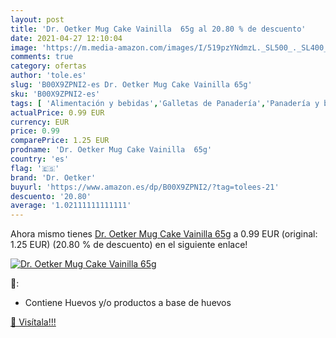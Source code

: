 ```yaml
---
layout: post
title: 'Dr. Oetker Mug Cake Vainilla  65g al 20.80 % de descuento'
date: 2021-04-27 12:10:04
image: 'https://m.media-amazon.com/images/I/519pzYNdmzL._SL500_._SL400_.jpg'
comments: true
category: ofertas
author: 'tole.es'
slug: 'B00X9ZPNI2-es Dr. Oetker Mug Cake Vainilla 65g'
sku: 'B00X9ZPNI2-es'
tags: [ 'Alimentación y bebidas','Galletas de Panadería','Panadería y bollería','dr.','dr. oetker','oetker', ]
actualPrice: 0.99 EUR
currency: EUR
price: 0.99
comparePrice: 1.25 EUR
prodname: 'Dr. Oetker Mug Cake Vainilla  65g'
country: 'es'
flag: '🇪🇸'
brand: 'Dr. Oetker'
buyurl: 'https://www.amazon.es/dp/B00X9ZPNI2/?tag=tolees-21'
descuento: '20.80'
average: '1.02111111111111'
---
```


Ahora mismo tienes [Dr. Oetker Mug Cake Vainilla  65g](https://www.amazon.es/dp/B00X9ZPNI2/?tag=tolees-21) a 0.99 EUR (original: 1.25 EUR) (20.80 %  de descuento) en el siguiente enlace!

[![Dr. Oetker Mug Cake Vainilla  65g](https://m.media-amazon.com/images/I/519pzYNdmzL._SL500_._SL400_.jpg)](https://www.amazon.es/dp/B00X9ZPNI2/?tag=tolees-21)

🔎:

- Contiene Huevos y/o productos a base de huevos

[🛒 Visítala!!!](https://www.amazon.es/dp/B00X9ZPNI2/?tag=tolees-21)
